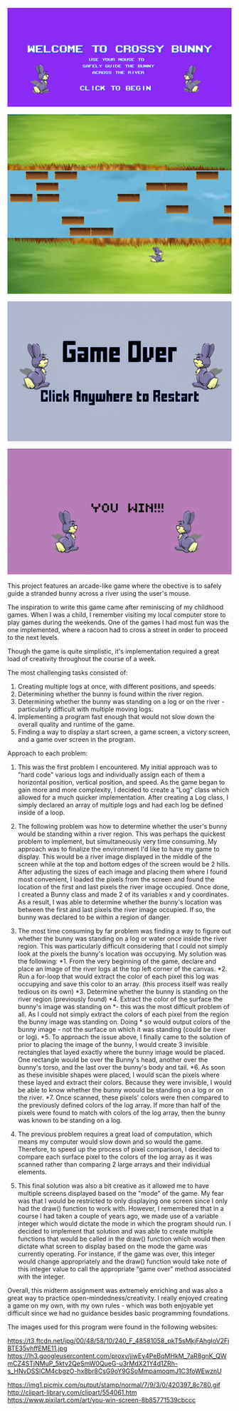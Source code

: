 ![](start.png)

![](game.png)

![](gameOver.jpg)

![](victory.jpg)


This project features an arcade-like game where the obective is to 
safely guide a stranded bunny across a river using the user's mouse.

The inspiration to write this game came after reminiscing of my childhood games. When I was a child, I remember visiting my local
computer store to play games during the weekends. One of the games I had most fun was the one implemented, where a racoon had to cross a street in order 
to proceed to the next levels. 


Though the game is quite simplistic, it's implementation required a great load of creativity throughout the course of a week.

The most challenging tasks consisted of: 
1) Creating multiple logs at once, with different positions, and speeds.
2) Determining whether the bunny is found within the river region.
3) Determining whether the bunny was standing on a log or on the river - particularly difficult with multiple moving logs.
4) Implementing a program fast enough that would not slow down the overall quality and runtime of the game.
5) Finding a way to display a start screen, a game screen, a victory screen, and a game over screen in the program.

Approach to each problem: 
1) This was the first problem I encountered. My initial approach was to "hard code" various logs and individually assign each of them a horizontal position, vertical position, and speed. As the game began to gain more and more complexity, I decided to create a "Log" class which allowed for a much quicker implementation. After creating a Log class, I simply declared an array of multiple logs and had each log be defined inside of a loop. 

2) The following problem was how to determine whether the user's bunny would be standing within a river region. This was perhaps the quickest problem to implement, but simultaneously very time consuming. My approach was to finalize the environment I'd like to have my game to display. This would be a river image displayed in the middle of the screen while at the top and bottom edges of the screen would be 2 hills. After adjusting the sizes of each image and placing them where I found most convenient, I loaded the pixels from the screen and found the location of the first and last pixels the river image occupied. Once done, I created a Bunny class and made 2 of its variables x and y coordinates. As a result, I was able to determine whether the bunny's location was between the first and last pixels the river image occupied. If so, the bunny was declared to be within a region of danger. 

3) The most time consuming by far problem was finding a way to figure out whether the bunny was standing on a log or water once inside the river region. This was particularly difficult considering that I could not simply look at the pixels the bunny's location was occupying. My solution was the following: 
    *1. From the very beginning of the game, declare and place an image of the river logs at the top left corner of the canvas.
    *2. Run a for-loop that would extract the color of each pixel this log was occupying and save this color to an array. (this process itself was really tedious on         its own)
    *3. Determine whether the bunny is standing on the river region (previously found)
    *4. Extract the color of the surface the bunny's image was standing on
        *- this was the most difficult problem of all. As I could not simply extract the colors of each pixel from the region the bunny image was standing on. Doing         *    so would output colors of the bunny image - not the surface on which it was standing (could be river or log).
    *5. To approach the issue above, I finally came to the solution of prior to placing the image of the bunny, I would create 3 invisible rectangles that layed            exactly where the bunny image would be placed. One rectangle would be over the Bunny's head, another over the bunny's torso, and the last over the bunny's           body and tail. 
    *6. As soon as these invisible shapes were placed, I would scan the pixels where these layed and extract their colors. Because they were invisible, I would be        able to know whether the bunny woould be standing on a log or on the river.
    *7. Once scanned, these pixels' colors were then compared to the previously defined colors of the log array. If more than half of the pixels were found to match        with colors of the log array, then the bunny was known to be standing on a log.
4)  The previous problem requires a great load of computation, which means my computer would slow down and so would the game. Therefore, to speed up the process of pixel comparison, I decided to compare each surface pixel to the colors of the log array as it was scanned rather than comparing 2 large arrays and their individual elements. 
5) This final solution was also a bit creative as it allowed me to have multiple screens displayed based on the "mode" of the game. My fear was that I would be restricted to only displaying one screen since I only had the draw() function to work with. However, I remembered that in a course I had taken a couple of years ago, we made use of a variable integer which would dictate the mode in which the program should run. I decided to implement that solution and was able to create multiple functions that would be called in the draw() function which would then dictate what screen to display based on the mode the game was currently operating. For instance, if the game was over, this integer would change appropriately and the draw() function would take note of this integer value to call the appropriate "game over" method associated with the integer.




Overall, this midterm assignment was extremely enriching and was also a great way to practice open-mindedness/creativity. I really enjoyed creating a game on my own, with my own rules - which was both enjoyable yet difficult since we had no guidance besides basic programming foundations. 


The images used for this program were found in the following websites: 

https://t3.ftcdn.net/jpg/00/48/58/10/240_F_48581058_pkT5sMkjFAhgIoV2FjBTE35vhffEME11.jpg
https://lh3.googleusercontent.com/proxy/jjwEy4PeBqMHkM_7aR8gnK_QWmCZ4STjNMuP_5ktv2QeSmW0QueG-u3rMdX21Y4d1ZRh-s_HNvDSSlCM4cbgzO-hx8br8CsG9oY9GSoMmpamoqmJ1C3foWEwznU

https://img1.picmix.com/output/stamp/normal/7/9/3/0/420397_8c780.gif
http://clipart-library.com/clipart/554061.htm
https://www.pixilart.com/art/you-win-screen-8b85771539cbccc



